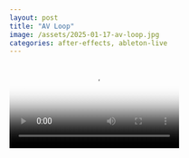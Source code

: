 ```yaml
---
layout: post
title: "AV Loop"
image: /assets/2025-01-17-av-loop.jpg
categories: after-effects, ableton-live
---
```


<video controls poster="/assets/2025-01-17-av-loop.jpg">
  <source src="/assets/2025-01-17-av-loop.mp4" type="video/mp4">
  Your browser does not support the video tag.
</video>
